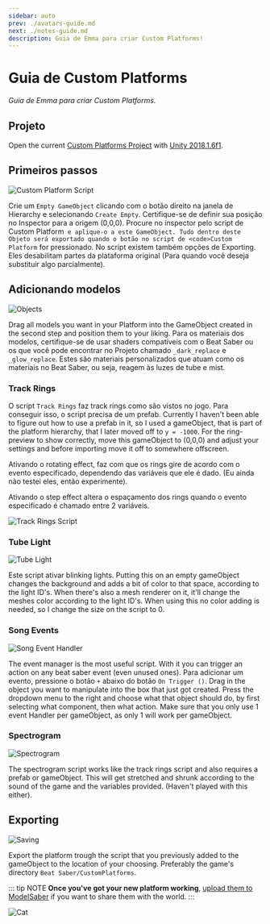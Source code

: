 ```yaml
---
sidebar: auto
prev: ./avatars-guide.md
next: ./notes-guide.md
description: Guia de Emma para criar Custom Platforms!
---
```


# Guia de Custom Platforms
_Guia de Emma para criar Custom Platforms._

## Projeto
Open the current [Custom Platforms Project](https://github.com/affederaffe/CustomPlatformsUnityProject/releases/) with [Unity 2018.1.6f1](https://download.unity3d.com/download_unity/57cc34175ccf/Windows64EditorInstaller/UnitySetup64-2018.1.6f1.exe).

## Primeiros passos
![Custom Platform Script](~@images/models/platforms/CustomPlatformScript.png)

Crie um `Empty GameObject` clicando com o botão direito na janela de Hierarchy e selecionando `Create Empty`. Certifique-se de definir sua posição no Inspector para a origem (0,0,0). Procure no inspector pelo script de </code>Custom Platform` e aplique-o a este GameObject. Tudo dentro deste Objeto será exportado quando o botão no script de <code>Custom Platform` for pressionado. No script existem também opções de Exporting. Eles desabilitam partes da plataforma original (Para quando você deseja substituir algo parcialmente).

## Adicionando modelos
![Objects](~@images/models/platforms/Objects.png)

Drag all models you want in your Platform into the GameObject created in the second step and position them to your liking. Para os materiais dos modelos, certifique-se de usar shaders compatíveis com o Beat Saber ou os que você pode encontrar no Projeto chamado `_dark_replace` e `_glow_replace`. Estes são materiais personalizados que atuam como os materiais no Beat Saber, ou seja, reagem às luzes de tube e mist.

### Track Rings
O script `Track Rings` faz track rings como são vistos no jogo. Para conseguir isso, o script precisa de um prefab. Currently I haven't been able to figure out how to use a prefab in it, so I used a gameObject, that is part of the platform hierarchy, that I later moved off to `y = -1000`. For the ring-preview to show correctly, move this gameObject to (0,0,0) and adjust your settings and before importing move it off to somewhere offscreen.

Ativando o rotating effect, faz com que os rings gire de acordo com o evento especificado, dependendo das variáveis que ele é dado. (Eu ainda não testei eles, então experimente).

Ativando o step effect altera o espaçamento dos rings quando o evento especificado é chamado entre 2 variáveis.

![Track Rings Script](~@images/models/platforms/TrackRingsScript.png)

### Tube Light
![Tube Light](~@images/models/platforms/TubeLightScript.png)

Este script ativar blinking lights. Putting this on an empty gameObject changes the background and adds a bit of color to that space, according to the light ID's. When there's also a mesh renderer on it, it'll change the meshes color according to the light ID's. When using this no color adding is needed, so I change the size on the script to 0.

### Song Events
![Song Event Handler](~@images/models/platforms/SongEventHandler.png)

The event manager is the most useful script. With it you can trigger an action on any beat saber event (even unused ones). Para adicionar um evento, pressione o botão `+` abaixo do botão `On Trigger ()`. Drag in the object you want to manipulate into the box that just got created. Press the dropdown menu to the right and choose what that object should do, by first selecting what component, then what action. Make sure that you only use 1 event Handler per gameObject, as only 1 will work per gameObject.

### Spectrogram
![Spectrogram](~@images/models/platforms/Spectrogram.png)

The spectrogram script works like the track rings script and also requires a prefab or gameObject. This will get stretched and shrunk according to the sound of the game and the variables provided. (Haven't played with this either).

## Exporting

![Saving](~@images/models/platforms/Save.png)

Export the platform trough the script that you previously added to the gameObject to the location of your choosing. Preferably the game's directory `Beat Saber/CustomPlatforms`.

::: tip NOTE **Once you've got your new platform working**, [upload them to ModelSaber](https://modelsaber.com) if you want to share them with the world. :::

![Cat](~@images/models/platforms/Cat.png)
